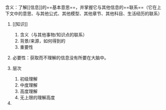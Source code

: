 含义：了解[[信息]]的==基本意思==，并掌握它与其他信息的==联系==（它在上下文中的意思、与其他公式、其他模型、其他章节、其他科目、生活经历的联系）

1. [[知识]]
	1. 含义（与其他事物/知识点的联系）
	2. 背景/来源，如何得到的
	3. 重要性

2. 必要性：获取而不理解的信息没有所要在大脑中。
3. 层次
	1. 初级理解
	2. 中度理解
	3. 高度理解
	4. 无上限的理解高度
4. 